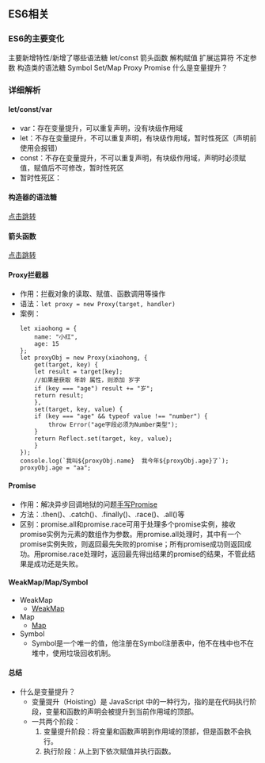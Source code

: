 ## ES6相关

### ES6的主要变化

主要新增特性/新增了哪些语法糖
let/const
箭头函数
解构赋值
扩展运算符
不定参数
构造类的语法糖
Symbol
Set/Map
Proxy
Promise
什么是变量提升？

### 详细解析

#### let/const/var
- var：存在变量提升，可以重复声明，没有块级作用域
- let：不存在变量提升，不可以重复声明，有块级作用域，暂时性死区（声明前使用会报错）
- const：不存在变量提升，不可以重复声明，有块级作用域，声明时必须赋值，赋值后不可修改，暂时性死区
- 暂时性死区：

#### 构造器的语法糖
[点击跳转](./[⭐⭐⭐⭐⭐]-面向对象.md#es56的面向对象手段)

#### 箭头函数
[点击跳转](./[⭐⭐⭐⭐⭐]-面向对象.md#箭头函数的特点)

#### Proxy拦截器
- 作用：拦截对象的读取、赋值、函数调用等操作
- 语法：`let proxy = new Proxy(target, handler)`
- 案例：  
    ```
    let xiaohong = {
        name: "小红",
        age: 15
    };
    let proxyObj = new Proxy(xiaohong, {
        get(target, key) {
        let result = target[key];
        //如果是获取 年龄 属性，则添加 岁字
        if (key === "age") result += "岁";
        return result;
        },
        set(target, key, value) {
        if (key === "age" && typeof value !== "number") {
            throw Error("age字段必须为Number类型");
        }
        return Reflect.set(target, key, value);
        }
    });
    console.log(`我叫${proxyObj.name}  我今年${proxyObj.age}了`);
    proxyObj.age = "aa";
    ```

#### Promise

- 作用：解决异步回调地狱的问题[手写Promise](./[⭐⭐⭐⭐⭐]-异步.md#内置对象相关)
- 方法：.then()、.catch()、.finally()、.race()、.all()等
- 区别：promise.all和promise.race可用于处理多个promise实例，接收promise实例为元素的数组作为参数。用promise.all处理时，其中有一个promise实例失败，则返回最先失败的promise；所有promise成功则返回成功。用promise.race处理时，返回最先得出结果的promise的结果，不管此结果是成功还是失败。

#### WeakMap/Map/Symbol
- WeakMap
  - [WeakMap](../images/3b0f26c4d6a99177401edf448a7ff70a54096eb5b34ca70ff416e3ba33b00384.png)  
- Map
  - [Map](./[⭐⭐⭐]-交集并集差集.md#交集并集差集)
- Symbol
  - Symbol是一个唯一的值，他注册在Symbol注册表中，他不在栈中也不在堆中，使用垃圾回收机制。

#### 总结
- 什么是变量提升？
  - 变量提升（Hoisting）是 JavaScript 中的一种行为，指的是在代码执行阶段，变量和函数的声明会被提升到当前作用域的顶部。
  - 一共两个阶段：
    1. 变量提升阶段：将变量和函数声明到作用域的顶部，但是函数不会执行。
    2. 执行阶段：从上到下依次赋值并执行函数。
